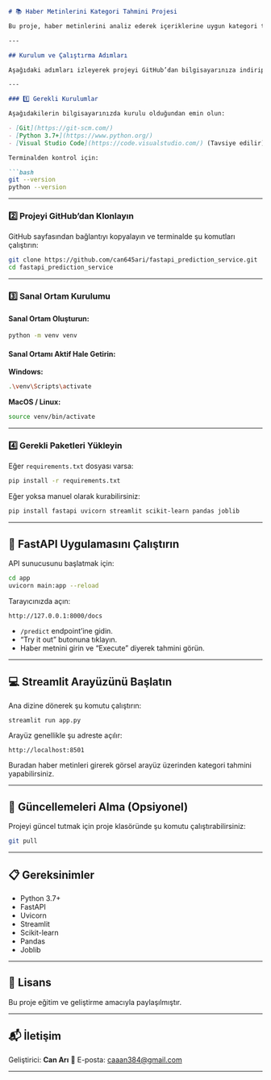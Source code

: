 ````markdown
# 📚 Haber Metinlerini Kategori Tahmini Projesi

Bu proje, haber metinlerini analiz ederek içeriklerine uygun kategori tahmini yapan bir makine öğrenmesi uygulamasıdır. Tahmin servisi hem **FastAPI** üzerinden REST API olarak hem de **Streamlit** üzerinden kullanıcı arayüzü ile kullanılabilir.

---

## Kurulum ve Çalıştırma Adımları

Aşağıdaki adımları izleyerek projeyi GitHub’dan bilgisayarınıza indirip çalıştırabilirsiniz.

---

### 1️⃣ Gerekli Kurulumlar

Aşağıdakilerin bilgisayarınızda kurulu olduğundan emin olun:

- [Git](https://git-scm.com/)
- [Python 3.7+](https://www.python.org/)
- [Visual Studio Code](https://code.visualstudio.com/) (Tavsiye edilir)

Terminalden kontrol için:

```bash
git --version
python --version
````

---

### 2️⃣ Projeyi GitHub’dan Klonlayın

GitHub sayfasından bağlantıyı kopyalayın ve terminalde şu komutları çalıştırın:

```bash
git clone https://github.com/can645ari/fastapi_prediction_service.git
cd fastapi_prediction_service
```

---

### 3️⃣ Sanal Ortam Kurulumu

#### Sanal Ortam Oluşturun:

```bash
python -m venv venv
```

#### Sanal Ortamı Aktif Hale Getirin:

**Windows:**

```bash
.\venv\Scripts\activate
```

**MacOS / Linux:**

```bash
source venv/bin/activate
```

---

### 4️⃣ Gerekli Paketleri Yükleyin

Eğer `requirements.txt` dosyası varsa:

```bash
pip install -r requirements.txt
```

Eğer yoksa manuel olarak kurabilirsiniz:

```bash
pip install fastapi uvicorn streamlit scikit-learn pandas joblib
```

---

## 🧪 FastAPI Uygulamasını Çalıştırın

API sunucusunu başlatmak için:

```bash
cd app
uvicorn main:app --reload
```

Tarayıcınızda açın:

```
http://127.0.0.1:8000/docs
```

* `/predict` endpoint’ine gidin.
* “Try it out” butonuna tıklayın.
* Haber metnini girin ve “Execute” diyerek tahmini görün.

---

## 💻 Streamlit Arayüzünü Başlatın

Ana dizine dönerek şu komutu çalıştırın:

```bash
streamlit run app.py
```

Arayüz genellikle şu adreste açılır:

```
http://localhost:8501
```

Buradan haber metinleri girerek görsel arayüz üzerinden kategori tahmini yapabilirsiniz.

---

## 🔄 Güncellemeleri Alma (Opsiyonel)

Projeyi güncel tutmak için proje klasöründe şu komutu çalıştırabilirsiniz:

```bash
git pull
```

---

## 📋 Gereksinimler

* Python 3.7+
* FastAPI
* Uvicorn
* Streamlit
* Scikit-learn
* Pandas
* Joblib

---

## 📝 Lisans

Bu proje eğitim ve geliştirme amacıyla paylaşılmıştır.

---

## 📬 İletişim

Geliştirici: **Can Arı**
📧 E-posta: [caaan384@gmail.com](mailto:caaan384@gmail.com)

---
